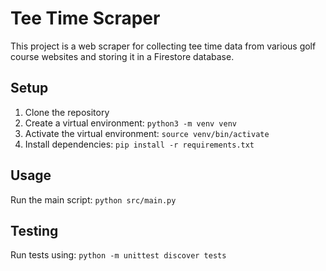 # Tee Time Scraper

This project is a web scraper for collecting tee time data from various golf course websites and storing it in a Firestore database.

## Setup

1. Clone the repository
2. Create a virtual environment: `python3 -m venv venv`
3. Activate the virtual environment: `source venv/bin/activate`
4. Install dependencies: `pip install -r requirements.txt`

## Usage

Run the main script: `python src/main.py`

## Testing

Run tests using: `python -m unittest discover tests`

